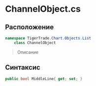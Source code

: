 
# ChannelObject.cs
## Расположение
```csharp
namespace TigerTrade.Chart.Objects.List  
    class ChannelObject
```

> Описание

## Синтаксис
```csharp
public bool MiddleLine{ get; set; }
```
